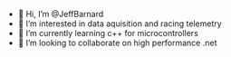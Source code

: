 - 👋 Hi, I’m @JeffBarnard
- 👀 I’m interested in data aquisition and racing telemetry
- 🌱 I’m currently learning c++ for microcontrollers
- 💞️ I’m looking to collaborate on high performance .net

<!---
JeffBarnard/JeffBarnard is a ✨ special ✨ repository because its `README.md` (this file) appears on your GitHub profile.
You can click the Preview link to take a look at your changes.
--->
